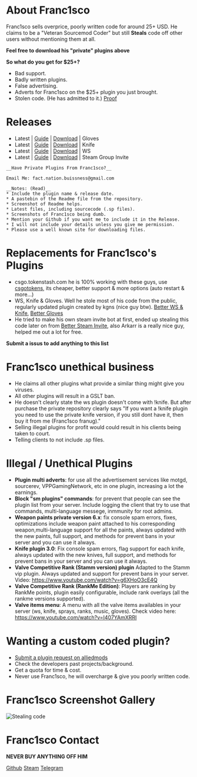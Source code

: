 # About Franc1sco
Franc1sco sells overprice, poorly written code for around 25+ USD. He claims to be a "Veteran Sourcemod Coder" but still __Steals__ code off other users without mentioning them at all. 

__Feel free to download his "private" plugins above__

__So what do you get for $25+?__
- Bad support.
- Badly written plugins.
- False advertising.
- Adverts for Franc1sco on the $25+ plugin you just brought.
- Stolen code. (He has admitted to it.) [Proof](https://i.gyazo.com/257a7f0657a24acdff7b693197ff61dd.png)

# Releases
* Latest | [Guide](https://github.com/WardPearce/Franc1sco-Franug-Leaked-Plugins/blob/master/guides/gloves.md) | [Download](https://github.com/WardPearce/Franc1sco-Franug-Leaked-Plugins/blob/master/CSGO-Gloves-master.zip) | Gloves
* Latest | [Guide](https://github.com/WardPearce/Franc1sco-Franug-Leaked-Plugins/blob/master/guides/knife.md) | [Download](https://github.com/WardPearce/Franc1sco-Franug-Leaked-Plugins/blob/master/New-Franug-PRIVATE-knifes-master.zip) | Knife
* Latest | [Guide](https://github.com/WardPearce/Franc1sco-Franug-Leaked-Plugins/blob/master/guides/ws.md) | [Download](https://github.com/WardPearce/Franc1sco-Franug-Leaked-Plugins/blob/master/PRIVATE-WeaponPaints-new2-master.zip) | WS
* Latest | [Guide](https://github.com/WardPearce/Franc1sco-Franug-Leaked-Plugins/blob/master/guides/invite.md) | [Download](https://github.com/WardPearce/Franc1sco-Franug-Leaked-Plugins/blob/master/Franug-AutoInviter-master.zip) | Steam Group Invite

```
__Have Private Plugins From Franc1sco?__

Email Me: fact.nation.buissness@gmail.com

__Notes: (Read)__
* Include the plugin name & release date.
* A pastebin of the Readme file from the repository.
* Screenshot of Readme helps.
* Latest files, including sourcecode (.sp files).
* Screenshots of Franc1sco being dumb.
* Mention your Github if you want me to include it in the Release.
* I will not include your details unless you give me permission.
* Please use a well known site for downloading files.
```

# Replacements for Franc1sco's Plugins
- csgo.tokenstash.com he is 100% working with these guys, use [csgotokens](https://csgotokens.com), its cheaper, better support & more options (auto restart & more...)
- WS, Knife & Gloves. Well he stole most of his code from the public, regularly updated plugin created by kgns (nice guy btw). [Better WS & Knife](https://forums.alliedmods.net/showthread.php?t=298770), [Better Gloves](https://forums.alliedmods.net/showthread.php?t=299977)
- He tried to make his own steam invite bot at first, ended up stealing this code later on from [Better Steam Invite](https://forums.alliedmods.net/showthread.php?t=301755), also Arkarr is a really nice guy, helped me out a lot for free.

__Submit a issus to add anything to this list__

# Franc1sco unethical business
- He claims all other plugins what provide a similar thing might give you viruses.
- All other plugins will result in a GSLT ban.
- He doesn't clearly state the ws plugin doesn't come with !knife. But after purchase the private repository clearly says "If you want a !knife plugin you need to use the private knife version, if you still dont have it, then buy it from me (Franc1sco franug)."
- Selling illegal plugins for profit would could result in his clients being taken to court.
- Telling clients to not include .sp files.

# Illegal / Unethical Plugins
* __Plugin multi adverts__: for use all the advertisement services like motgd, sourcerev, VPPGamingNetwork, etc in one plugin, increasing a lot the earnings.
* __Block "sm plugins" commands__: for prevent that people can see the plugin list from your server. Include logging the client that try to use that commands, multi-language messege, inmmunity for root admins.
* __Weapon paints private version 6.x__: fix console spam errors, fixes, optimizations include weapon paint attached to his corresponding weapon,multi-language support for all the paints, always updated with the new paints, full support, and methods for prevent bans in your server and you can use it always.
* __Knife plugin 3.0__: Fix console spam errors, flag support for each knife, always updated with the new knives, full support, and methods for prevent bans in your server and you can use it always.
* __Valve Competitive Rank (Stamm version) plugin__ Adapted to the Stamm vip plugin. Always updated and support for prevent bans in your server. Video: https://www.youtube.com/watch?v=g6XHoO3cE4Q
* __Valve Competitive Rank (RankMe Edition)__: Players are ranking by RankMe points, plugin easily configurable, include rank overlays (all the rankme versions supported).
* __Valve items menu__: A menu with all the valve items availables in your server (ws, knife, sprays, ranks, music, gloves). Check video here: https://www.youtube.com/watch?v=I407YAmXRRI

# Wanting a custom coded plugin?
- [Submit a plugin request on alliedmods](https://forums.alliedmods.net/forumdisplay.php?f=60)
- Check the developers past projects/background.
- Get a quota for time & cost.
- Never use Franc1sco, he will overcharge & give you poorly written code.

# Franc1sco Screenshot Gallery
![Stealing code](https://i.gyazo.com/257a7f0657a24acdff7b693197ff61dd.png)

# Franc1sco Contact
__NEVER BUY ANYTHING OFF HIM__

[Github](https://github.com/Franc1sco/Franug-PRIVATE-PLUGINS)
[Steam](http://steamcommunity.com/profiles/76561198011608644)
[Telegram](https://t.me/Franc1sco)
